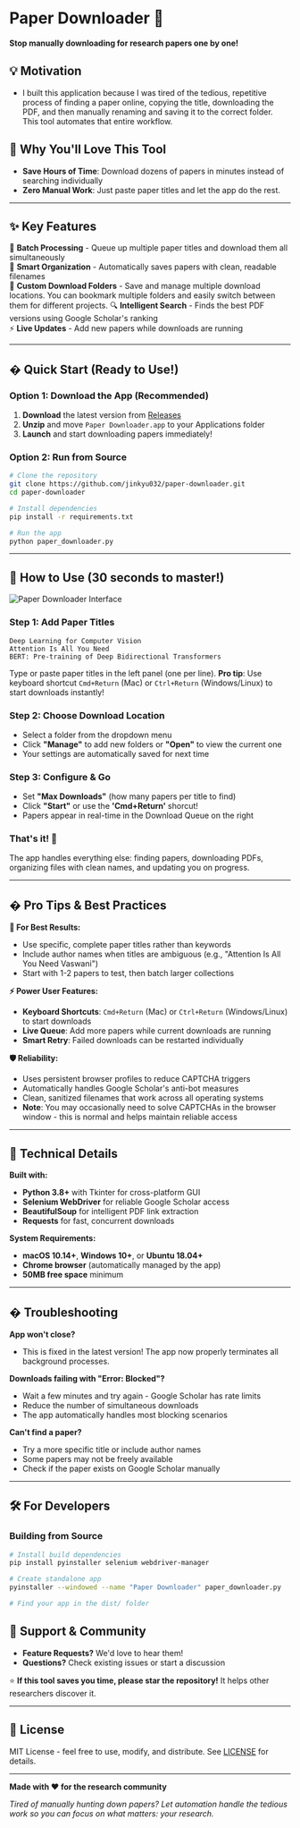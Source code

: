 # Paper Downloader 📄

**Stop manually downloading for research papers one by one!** 


## 💡 Motivation
- I built this application because I was tired of the tedious, repetitive process of finding a paper online, copying the title, downloading the PDF, and then manually renaming and saving it to the correct folder. This tool automates that entire workflow.

## 🎯 Why You'll Love This Tool

- **Save Hours of Time**: Download dozens of papers in minutes instead of searching individually
- **Zero Manual Work**: Just paste paper titles and let the app do the rest.


---

## ✨ Key Features

🚀 **Batch Processing** - Queue up multiple paper titles and download them all simultaneously  
📁 **Smart Organization** - Automatically saves papers with clean, readable filenames  
💾 **Custom Download Folders** - Save and manage multiple download locations. You can bookmark multiple folders and easily switch between them for different projects.
🔍 **Intelligent Search** - Finds the best PDF versions using Google Scholar's ranking  
⚡ **Live Updates** - Add new papers while downloads are running   

---

## � Quick Start (Ready to Use!)

### Option 1: Download the App (Recommended)
1. **Download** the latest version from [Releases](https://github.com/jinkyu032/paper-downloader.git/releases)
2. **Unzip** and move `Paper Downloader.app` to your Applications folder
3. **Launch** and start downloading papers immediately!

### Option 2: Run from Source
```bash
# Clone the repository
git clone https://github.com/jinkyu032/paper-downloader.git
cd paper-downloader

# Install dependencies
pip install -r requirements.txt

# Run the app
python paper_downloader.py
```

---

## 📖 How to Use (30 seconds to master!)

![Paper Downloader Interface](https://via.placeholder.com/800x500/007aff/ffffff?text=Paper+Downloader+Interface)

### Step 1: Add Paper Titles
```
Deep Learning for Computer Vision
Attention Is All You Need
BERT: Pre-training of Deep Bidirectional Transformers
```
Type or paste paper titles in the left panel (one per line). **Pro tip**: Use keyboard shortcut `Cmd+Return` (Mac) or `Ctrl+Return` (Windows/Linux) to start downloads instantly!

### Step 2: Choose Download Location
- Select a folder from the dropdown menu
- Click **"Manage"** to add new folders or **"Open"** to view the current one
- Your settings are automatically saved for next time

### Step 3: Configure & Go
- Set **"Max Downloads"** (how many papers per title to find)
- Click **"Start"** or use the **'Cmd+Return'** shorcut!
- Papers appear in real-time in the Download Queue on the right

### That's it! 🎉
The app handles everything else: finding papers, downloading PDFs, organizing files with clean names, and updating you on progress.

---

## � Pro Tips & Best Practices

**🎯 For Best Results:**
- Use specific, complete paper titles rather than keywords
- Include author names when titles are ambiguous (e.g., "Attention Is All You Need Vaswani")
- Start with 1-2 papers to test, then batch larger collections

**⚡ Power User Features:**
- **Keyboard Shortcuts**: `Cmd+Return` (Mac) or `Ctrl+Return` (Windows/Linux) to start downloads
- **Live Queue**: Add more papers while current downloads are running
- **Smart Retry**: Failed downloads can be restarted individually

**🛡️ Reliability:**
- Uses persistent browser profiles to reduce CAPTCHA triggers
- Automatically handles Google Scholar's anti-bot measures
- Clean, sanitized filenames that work across all operating systems
- **Note**: You may occasionally need to solve CAPTCHAs in the browser window - this is normal and helps maintain reliable access

---

## 🔧 Technical Details

**Built with:**
- **Python 3.8+** with Tkinter for cross-platform GUI
- **Selenium WebDriver** for reliable Google Scholar access
- **BeautifulSoup** for intelligent PDF link extraction
- **Requests** for fast, concurrent downloads

**System Requirements:**
- **macOS 10.14+**, **Windows 10+**, or **Ubuntu 18.04+**
- **Chrome browser** (automatically managed by the app)
- **50MB free space** minimum

---

## � Troubleshooting

**App won't close?** 
- This is fixed in the latest version! The app now properly terminates all background processes.

**Downloads failing with "Error: Blocked"?**
- Wait a few minutes and try again - Google Scholar has rate limits
- Reduce the number of simultaneous downloads
- The app automatically handles most blocking scenarios

**Can't find a paper?**
- Try a more specific title or include author names
- Some papers may not be freely available
- Check if the paper exists on Google Scholar manually

---

## 🛠️ For Developers

### Building from Source
```bash
# Install build dependencies
pip install pyinstaller selenium webdriver-manager

# Create standalone app
pyinstaller --windowed --name "Paper Downloader" paper_downloader.py

# Find your app in the dist/ folder
```

## 🤝 Support & Community

- **Feature Requests?** We'd love to hear them!
- **Questions?** Check existing issues or start a discussion

⭐ **If this tool saves you time, please star the repository!** It helps other researchers discover it.

---

## 📜 License

MIT License - feel free to use, modify, and distribute. See [LICENSE](LICENSE) for details.

---

**Made with ❤️ for the research community**

*Tired of manually hunting down papers? Let automation handle the tedious work so you can focus on what matters: your research.*